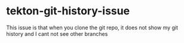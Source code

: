 # tekton-git-history-issue
This issue is that when you clone the git repo, it does not show my git history and I cant not see other branches
